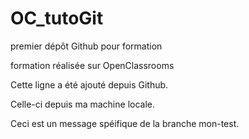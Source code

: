 # OC_tutoGit
premier dépôt Github pour formation

formation réalisée sur OpenClassrooms

Cette ligne a été ajouté depuis Github.

Celle-ci depuis ma machine locale.

Ceci est un message spéifique de la branche mon-test.